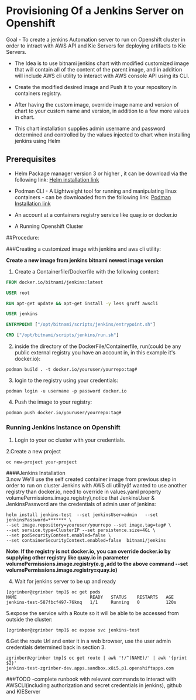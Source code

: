 # Provisioning Of a Jenkins Server on Openshift
  
Goal - To create a jenkins Automation server to run on Openshift cluster in order to intract with AWS API and Kie Servers for  deploying artifacts to Kie Servers.
* The Idea is to use bitnami jenkins chart with modified customized image that will
  contain all of the content of the parent image, and in addition will include AWS cli utility to interact
 with AWS console API using its CLI.
* Create the modified desired image and Push it to your repository in containers registry. 

* After having the custom image,  override image name and version of chart to your custom name and version, in addition to a few more values
  in chart.      

* This chart installation supplies admin username and password determined and controlled by the values injected to
  chart when installing jenkins using Helm

 

  
## Prerequisites 

* Helm Package manager version 3 or higher
 , it can be download via the following link:
[Helm installation link][Helm Installation Page]

* Podman CLI - A Lightweight tool for running and manipulating linux containers - can be 
 downloaded from the following link:
[Podman Installation link][Podman Installation Page]
* An account at a containers registry service like quay.io or docker.io

* A Running Openshift Cluster

##Procedure:

###Creating a customized image with jenkins and aws cli utility:

**Create a new image from jenkins bitnami newest image version**

1. Create a Containerfile/Dockerfile with the following content:

```dockerfile
FROM docker.io/bitnami/jenkins:latest

USER root

RUN apt-get update && apt-get install -y less groff awscli

USER jenkins

ENTRYPOINT ["/opt/bitnami/scripts/jenkins/entrypoint.sh"]

CMD ["/opt/bitnami/scripts/jenkins/run.sh"]
```

2. inside the directory of the DockerFile/Containerfile, run(could be any public external registry you have an account in, in this example it's docker.io):
```shell
podman build . -t docker.io/youruser/yourrepo:tag#
```

3. login to the registry using your credentials:
 ```shell
 podman login -u username -p password docker.io
 ```

4. Push the image to your registry:
```shell
podman push docker.io/youruser/yourrepo:tag#
```

### Running Jenkins Instance on Openshift
1. Login to your oc cluster with your credentials.

2.Create a new project 
```shell
oc new-project your-project
```
####Jenkins Installation   
3.now We'll use the self created container image from previous step in order to run on cluster Jenkins with AWS cli utility(if wanted to use another registry than docker.io, need to override in values.yaml property volumePermissions.image.registry),notice that JenkinsUser & JenkinsPassword are the credentials of admin user of jenkins:
```shell
helm install jenkins-test  --set jenkinsUser=admin   --set jenkinsPassword=******* \
--set image.repository=youruser/yourrepo --set image.tag=tag# \
--set service.type=ClusterIP --set persistence.size=4Gi \   
--set podSecurityContext.enabled=false \ 
--set containerSecurityContext.enabled=false  bitnami/jenkins 
```
**Note: If the registry is not docker.io, you can override docker.io by supplying other registry like quay.io in parameter volumePermissions.image.registry(e.g ,add to the above command --set volumePermissions.image.registry=quay.io)**

4. Wait for jenkins server to be up and ready

```shell
[zgrinber@zgrinber tmp]$ oc get pods
NAME                            READY   STATUS    RESTARTS   AGE
jenkins-test-587fbcf497-76knq   1/1     Running   0          120s
```

5.expose the service with a Route so it will be able to be accessed from outside the cluster:
```shell
[zgrinber@zgrinber tmp]$ oc expose svc jenkins-test
```
6.Get the route Url and enter it in a web browser, use the user admin credentials determined back in section 3. 
```shell
zgrinber@zgrinber tmp]$ oc get route | awk '!/^(NAME)/' | awk '{print $2}'
jenkins-test-zgrinber-dev.apps.sandbox.x8i5.p1.openshiftapps.com
```
###TODO -complete runbook with relevant commands to interact with AWSCLI(including authorization and secret credentials in jenkins), github and KIEServer

<!-- links -->
[Helm Installation Page]: https://helm.sh/docs/intro/install/
[Podman Installation Page]: https://podman.io/getting-started/installation

